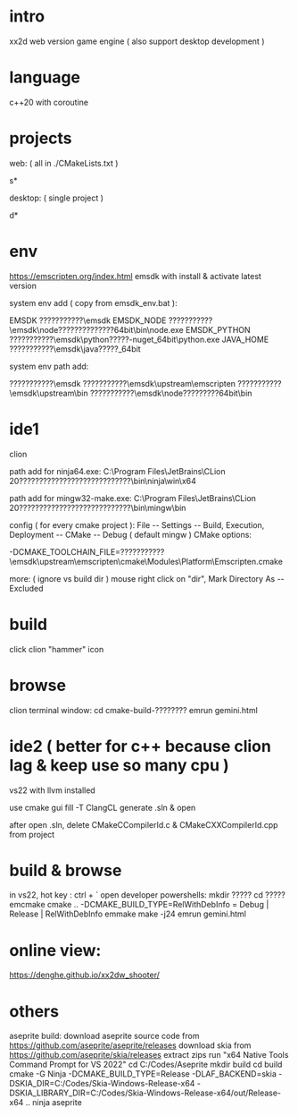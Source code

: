# intro
xx2d web version game engine ( also support desktop development )

# language
c++20 with coroutine


# projects
web: ( all in ./CMakeLists.txt )

s*

desktop: ( single project )

d*


# env
https://emscripten.org/index.html
emsdk with install & activate latest version

system env add ( copy from emsdk_env.bat ):

EMSDK          ???????????\emsdk
EMSDK_NODE     ???????????\emsdk\node\??????????????64bit\bin\node.exe
EMSDK_PYTHON   ???????????\emsdk\python\?????-nuget_64bit\python.exe
JAVA_HOME      ???????????\emsdk\java\?????_64bit

system env path add:

???????????\emsdk
???????????\emsdk\upstream\emscripten
???????????\emsdk\upstream\bin
???????????\emsdk\node\?????????64bit\bin

# ide1
clion

path add for ninja64.exe:
C:\Program Files\JetBrains\CLion 20????????????????????????????\bin\ninja\win\x64

path add for mingw32-make.exe:
C:\Program Files\JetBrains\CLion 20????????????????????????????\bin\mingw\bin

config ( for every cmake project ):
File -- Settings -- Build, Execution, Deployment -- CMake -- Debug ( default mingw ) CMake options:

-DCMAKE_TOOLCHAIN_FILE=???????????\emsdk\upstream\emscripten\cmake\Modules\Platform\Emscripten.cmake

more: ( ignore vs build dir )
mouse right click on "dir", Mark Directory As -- Excluded

# build
click clion "hammer" icon

# browse
clion terminal window:
cd cmake-build-????????
emrun gemini.html

# ide2 ( better for c++ because clion lag & keep use so many cpu )
vs22 with llvm installed

use cmake gui fill -T        ClangCL         generate .sln & open

after open .sln,  delete    CMakeCCompilerId.c  &   CMakeCXXCompilerId.cpp   from project

# build & browse
in vs22, hot key : ctrl + `  open developer powershells:
mkdir ?????
cd ?????
emcmake cmake .. -DCMAKE_BUILD_TYPE=RelWithDebInfo                      = Debug | Release | RelWithDebInfo
emmake make -j24
emrun gemini.html

# online view:
https://denghe.github.io/xx2dw_shooter/


# others
aseprite build:
download aseprite source code from https://github.com/aseprite/aseprite/releases
download skia from https://github.com/aseprite/skia/releases
extract zips
run "x64 Native Tools Command Prompt for VS 2022"
cd C:/Codes/Aseprite
mkdir build
cd build
cmake -G Ninja -DCMAKE_BUILD_TYPE=Release -DLAF_BACKEND=skia -DSKIA_DIR=C:/Codes/Skia-Windows-Release-x64 -DSKIA_LIBRARY_DIR=C:/Codes/Skia-Windows-Release-x64/out/Release-x64 ..
ninja aseprite